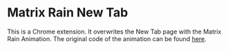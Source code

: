 # Matrix Rain New Tab

This is a Chrome extension. It overwrites the New Tab page with the Matrix Rain Animation. 
The original code of the animation can be found [here](https://codepen.io/yaclive/pen/EayLYO). 
